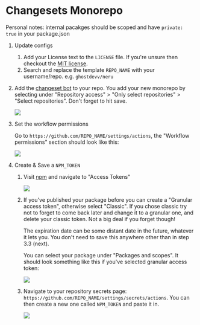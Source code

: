 # Changesets Monorepo

Personal notes: internal pacakges should be scoped and have `private: true` in your package.json

1. Update configs

    1. Add your License text to the `LICENSE` file. If you're unsure then checkout the [MIT license](https://choosealicense.com/licenses/mit/).
    2. Search and replace the template `REPO_NAME` with your username/repo. e.g. `ghostdevv/neru`

2. Add the [changeset bot](https://github.com/apps/changeset-bot) to your repo. You add your new monorepo by selecting under "Repository access" > "Only select repositories" > "Select repositories". Don't forget to hit save.

    ![](https://i.imgur.com/5bz4hez.png)

3. Set the workflow permissions

    Go to `https://github.com/REPO_NAME/settings/actions`, the "Workflow permissions" section should look like this:

    ![](https://i.imgur.com/hQqJtHF.png)

4. Create & Save a `NPM_TOKEN`

    1. Visit [npm](https://www.npmjs.com) and navigate to "Access Tokens"

        ![](https://i.imgur.com/cJGMQ2c.png)

    2. If you've published your package before you can create a "Granular access token", otherwise select "Classic". If you chose classic try not to forget to come back later and change it to a granular one, and delete your classic token. Not a big deal if you forget though!

        The expiration date can be some distant date in the future, whatever it lets you. You don't need to save this anywhere other than in step 3.3 (next).

        You can select your package under "Packages and scopes". It should look something like this if you've selected granular access token:

        ![](https://i.imgur.com/KrOcJAg.png)

    3. Navigate to your repository secrets page: `https://github.com/REPO_NAME/settings/secrets/actions`. You can then create a new one called `NPM_TOKEN` and paste it in.

        ![](blob:https://imgur.com/69a949cf-e04c-4429-a932-2b09b50fdc2e)

